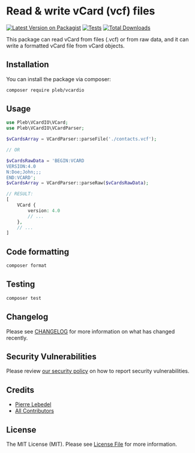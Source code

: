 # Read & write vCard (vcf) files

[![Latest Version on Packagist](https://img.shields.io/packagist/v/pleb/vcardio.svg?style=flat-square)](https://packagist.org/packages/pleb/vcardio)
[![Tests](https://img.shields.io/github/actions/workflow/status/pleb/vcardio/run-tests.yml?branch=main&label=tests&style=flat-square)](https://github.com/pleb/vcardio/actions/workflows/run-tests.yml)
[![Total Downloads](https://img.shields.io/packagist/dt/pleb/vcardio.svg?style=flat-square)](https://packagist.org/packages/pleb/vcardio)

This package can read vCard from files (.vcf) or from raw data, and it can write a formatted vCard file from vCard objects.

## Installation

You can install the package via composer:

```bash
composer require pleb/vcardio
```

## Usage

```php
use Pleb\VCardIO\VCard;
use Pleb\VCardIO\VCardParser;

$vCardsArray = VCardParser::parseFile('./contacts.vcf');

// OR

$vCardsRawData = 'BEGIN:VCARD
VERSION:4.0
N:Doe;John;;;
END:VCARD';
$vCardsArray = VCardParser::parseRaw($vCardsRawData);

// RESULT:
[
    VCard {
        version: 4.0
        // ...
    },
    // ...
]
```

## Code formatting

```bash
composer format
```

## Testing

```bash
composer test
```

## Changelog

Please see [CHANGELOG](CHANGELOG.md) for more information on what has changed recently.

## Security Vulnerabilities

Please review [our security policy](../../security/policy) on how to report security vulnerabilities.

## Credits

- [Pierre Lebedel](https://github.com/PierreLebedel)
- [All Contributors](../../contributors)

## License

The MIT License (MIT). Please see [License File](LICENSE.md) for more information.
